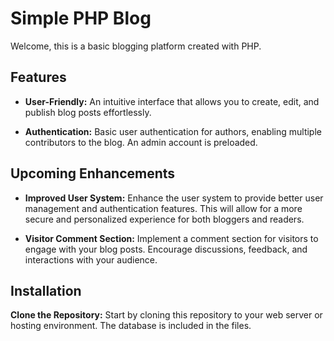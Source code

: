 # Simple PHP Blog

Welcome, this is a basic blogging platform created with PHP.

## Features

- **User-Friendly:** An intuitive interface that allows you to create, edit, and publish blog posts effortlessly.

- **Authentication:** Basic user authentication for authors, enabling multiple contributors to the blog. An admin account is preloaded.

## Upcoming Enhancements

- **Improved User System:** Enhance the user system to provide better user management and authentication features. This will allow for a more secure and personalized experience for both bloggers and readers.

- **Visitor Comment Section:** Implement a comment section for visitors to engage with your blog posts. Encourage discussions, feedback, and interactions with your audience.

## Installation

**Clone the Repository:** Start by cloning this repository to your web server or hosting environment. The database is included in the files.
